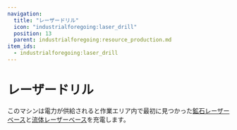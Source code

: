 ```yaml
---
navigation:
  title: "レーザードリル"
  icon: "industrialforegoing:laser_drill"
  position: 13
  parent: industrialforegoing:resource_production.md
item_ids:
  - industrialforegoing:laser_drill
---
```


# レーザードリル

このマシンは電力が供給されると作業エリア内で最初に見つかった[鉱石レーザーベース](./ore_laser_base.md)と[流体レーザーベース](./fluid_laser_base.md)を充電します。



<Recipe id="industrialforegoing:laser_drill" />

